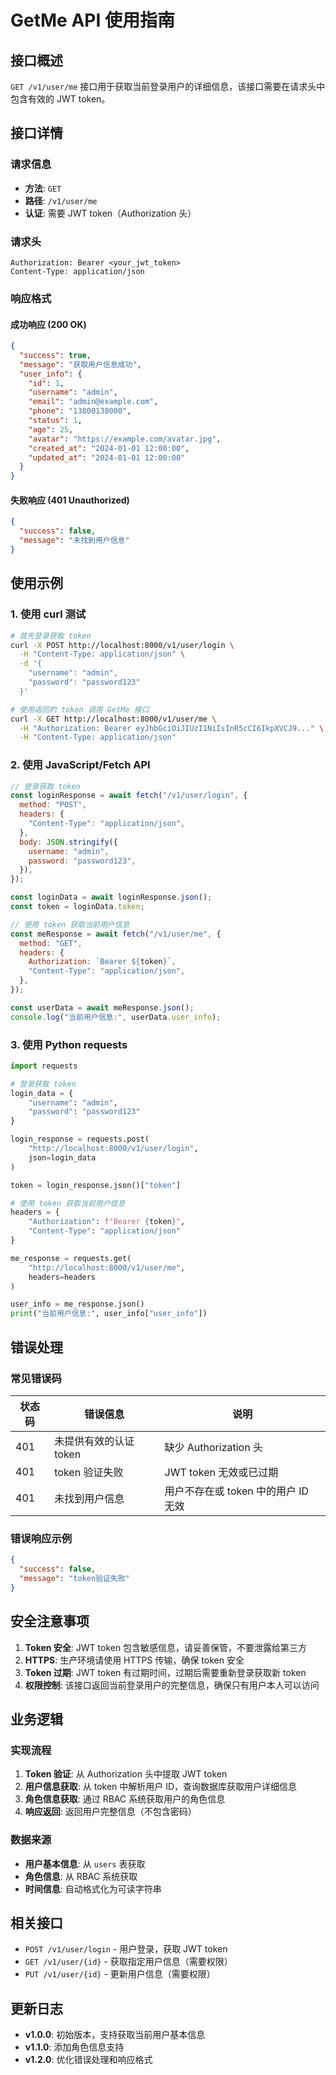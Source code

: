 # GetMe API 使用指南

## 接口概述

`GET /v1/user/me` 接口用于获取当前登录用户的详细信息，该接口需要在请求头中包含有效的 JWT token。

## 接口详情

### 请求信息

- **方法**: `GET`
- **路径**: `/v1/user/me`
- **认证**: 需要 JWT token（Authorization 头）

### 请求头

```
Authorization: Bearer <your_jwt_token>
Content-Type: application/json
```

### 响应格式

#### 成功响应 (200 OK)

```json
{
  "success": true,
  "message": "获取用户信息成功",
  "user_info": {
    "id": 1,
    "username": "admin",
    "email": "admin@example.com",
    "phone": "13800138000",
    "status": 1,
    "age": 25,
    "avatar": "https://example.com/avatar.jpg",
    "created_at": "2024-01-01 12:00:00",
    "updated_at": "2024-01-01 12:00:00"
  }
}
```

#### 失败响应 (401 Unauthorized)

```json
{
  "success": false,
  "message": "未找到用户信息"
}
```

## 使用示例

### 1. 使用 curl 测试

```bash
# 首先登录获取 token
curl -X POST http://localhost:8000/v1/user/login \
  -H "Content-Type: application/json" \
  -d '{
    "username": "admin",
    "password": "password123"
  }'

# 使用返回的 token 调用 GetMe 接口
curl -X GET http://localhost:8000/v1/user/me \
  -H "Authorization: Bearer eyJhbGciOiJIUzI1NiIsInR5cCI6IkpXVCJ9..." \
  -H "Content-Type: application/json"
```

### 2. 使用 JavaScript/Fetch API

```javascript
// 登录获取 token
const loginResponse = await fetch("/v1/user/login", {
  method: "POST",
  headers: {
    "Content-Type": "application/json",
  },
  body: JSON.stringify({
    username: "admin",
    password: "password123",
  }),
});

const loginData = await loginResponse.json();
const token = loginData.token;

// 使用 token 获取当前用户信息
const meResponse = await fetch("/v1/user/me", {
  method: "GET",
  headers: {
    Authorization: `Bearer ${token}`,
    "Content-Type": "application/json",
  },
});

const userData = await meResponse.json();
console.log("当前用户信息:", userData.user_info);
```

### 3. 使用 Python requests

```python
import requests

# 登录获取 token
login_data = {
    "username": "admin",
    "password": "password123"
}

login_response = requests.post(
    "http://localhost:8000/v1/user/login",
    json=login_data
)

token = login_response.json()["token"]

# 使用 token 获取当前用户信息
headers = {
    "Authorization": f"Bearer {token}",
    "Content-Type": "application/json"
}

me_response = requests.get(
    "http://localhost:8000/v1/user/me",
    headers=headers
)

user_info = me_response.json()
print("当前用户信息:", user_info["user_info"])
```

## 错误处理

### 常见错误码

| 状态码 | 错误信息               | 说明                                |
| ------ | ---------------------- | ----------------------------------- |
| 401    | 未提供有效的认证 token | 缺少 Authorization 头               |
| 401    | token 验证失败         | JWT token 无效或已过期              |
| 401    | 未找到用户信息         | 用户不存在或 token 中的用户 ID 无效 |

### 错误响应示例

```json
{
  "success": false,
  "message": "token验证失败"
}
```

## 安全注意事项

1. **Token 安全**: JWT token 包含敏感信息，请妥善保管，不要泄露给第三方
2. **HTTPS**: 生产环境请使用 HTTPS 传输，确保 token 安全
3. **Token 过期**: JWT token 有过期时间，过期后需要重新登录获取新 token
4. **权限控制**: 该接口返回当前登录用户的完整信息，确保只有用户本人可以访问

## 业务逻辑

### 实现流程

1. **Token 验证**: 从 Authorization 头中提取 JWT token
2. **用户信息获取**: 从 token 中解析用户 ID，查询数据库获取用户详细信息
3. **角色信息获取**: 通过 RBAC 系统获取用户的角色信息
4. **响应返回**: 返回用户完整信息（不包含密码）

### 数据来源

- **用户基本信息**: 从 `users` 表获取
- **角色信息**: 从 RBAC 系统获取
- **时间信息**: 自动格式化为可读字符串

## 相关接口

- `POST /v1/user/login` - 用户登录，获取 JWT token
- `GET /v1/user/{id}` - 获取指定用户信息（需要权限）
- `PUT /v1/user/{id}` - 更新用户信息（需要权限）

## 更新日志

- **v1.0.0**: 初始版本，支持获取当前用户基本信息
- **v1.1.0**: 添加角色信息支持
- **v1.2.0**: 优化错误处理和响应格式
